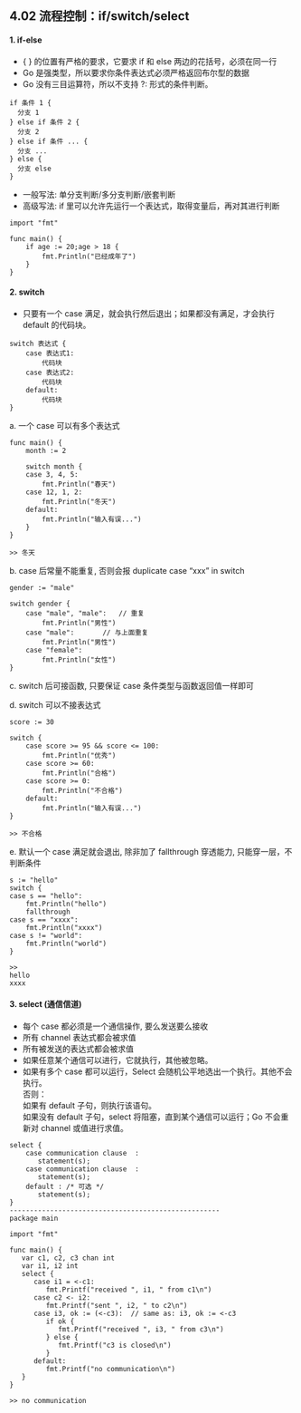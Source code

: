 ## 4.02 流程控制：if/switch/select

#### 1. if-else

- { } 的位置有严格的要求，它要求 if 和 else 两边的花括号，必须在同一行
- Go 是强类型，所以要求你条件表达式必须严格返回布尔型的数据
- Go 没有三目运算符，所以不支持 ?: 形式的条件判断。

```
if 条件 1 {
  分支 1
} else if 条件 2 {
  分支 2
} else if 条件 ... {
  分支 ...
} else {
  分支 else
}

```

- 一般写法: 单分支判断/多分支判断/嵌套判断
- 高级写法: if 里可以允许先运行一个表达式，取得变量后，再对其进行判断

```
import "fmt"

func main() {
    if age := 20;age > 18 {
        fmt.Println("已经成年了")
    }
}
```

#### 2. switch

- 只要有一个 case 满足，就会执行然后退出；如果都没有满足，才会执行 default 的代码块。

```
switch 表达式 {
    case 表达式1:
        代码块
    case 表达式2:
        代码块
    default:
        代码块
}
```

a. 一个 case 可以有多个表达式

```
func main() {
    month := 2

    switch month {
    case 3, 4, 5:
        fmt.Println("春天")
    case 12, 1, 2:
        fmt.Println("冬天")
    default:
        fmt.Println("输入有误...")
    }
}

>> 冬天
```

b. case 后常量不能重复, 否则会报 duplicate case “xxx” in switch

```
gender := "male"

switch gender {
    case "male", "male":   // 重复
        fmt.Println("男性")
    case "male":       // 与上面重复
        fmt.Println("男性")
    case "female":
        fmt.Println("女性")
}
```

c. switch 后可接函数, 只要保证 case 条件类型与函数返回值一样即可

d. switch 可以不接表达式

```
score := 30

switch {
    case score >= 95 && score <= 100:
        fmt.Println("优秀")
    case score >= 60:
        fmt.Println("合格")
    case score >= 0:
        fmt.Println("不合格")
    default:
        fmt.Println("输入有误...")
}

>> 不合格
```

e. 默认一个 case 满足就会退出, 除非加了 fallthrough 穿透能力, 只能穿一层，不判断条件

```
s := "hello"
switch {
case s == "hello":
    fmt.Println("hello")
    fallthrough
case s == "xxxx":
    fmt.Println("xxxx")
case s != "world":
    fmt.Println("world")
}

>>
hello
xxxx
```

#### 3. select (通信信道)

- 每个 case 都必须是一个通信操作, 要么发送要么接收
- 所有 channel 表达式都会被求值
- 所有被发送的表达式都会被求值
- 如果任意某个通信可以进行，它就执行，其他被忽略。
- 如果有多个 case 都可以运行，Select 会随机公平地选出一个执行。其他不会执行。  
  否则：  
   如果有 default 子句，则执行该语句。  
   如果没有 default 子句，select 将阻塞，直到某个通信可以运行；Go 不会重新对 channel 或值进行求值。

```
select {
    case communication clause  :
       statement(s);
    case communication clause  :
       statement(s);
    default : /* 可选 */
       statement(s);
}
----------------------------------------------------
package main

import "fmt"

func main() {
   var c1, c2, c3 chan int
   var i1, i2 int
   select {
      case i1 = <-c1:
         fmt.Printf("received ", i1, " from c1\n")
      case c2 <- i2:
         fmt.Printf("sent ", i2, " to c2\n")
      case i3, ok := (<-c3):  // same as: i3, ok := <-c3
         if ok {
            fmt.Printf("received ", i3, " from c3\n")
         } else {
            fmt.Printf("c3 is closed\n")
         }
      default:
         fmt.Printf("no communication\n")
   }
}

>> no communication
```
